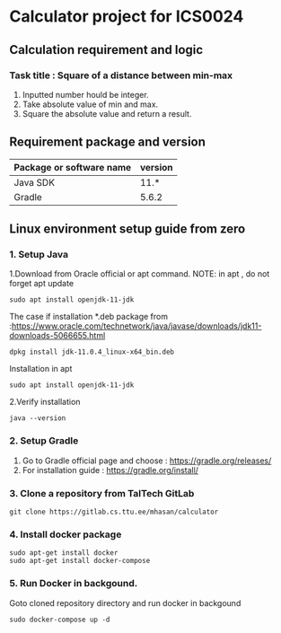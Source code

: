 # **Calculator project for ICS0024**
## Calculation requirement and logic
### Task title : Square of a distance between min-max
1. Inputted number hould be integer.
2. Take absolute value of min and max.
3. Square the absolute value and return a result.  
## Requirement package and version
| Package or software name | version |
| -------------------------| ------- |
| Java SDK|                   11.*
| Gradle  |                  5.6.2

## Linux environment setup guide from zero
### 1. Setup Java 
1.Download from Oracle official or apt command. NOTE: in apt , do not forget apt update  
```
sudo apt install openjdk-11-jdk
```
The case if installation *.deb package from :https://www.oracle.com/technetwork/java/javase/downloads/jdk11-downloads-5066655.html
```
dpkg install jdk-11.0.4_linux-x64_bin.deb
```
   Installation in apt 
```
sudo apt install openjdk-11-jdk
```
2.Verify installation 
```
java --version
```

### 2. Setup Gradle
1. Go to Gradle official page and choose : https://gradle.org/releases/
2. For installation guide : https://gradle.org/install/


### 3. Clone a repository from TalTech GitLab 
```
git clone https://gitlab.cs.ttu.ee/mhasan/calculator
```
### 4. Install docker package
```
sudo apt-get install docker
sudo apt-get install docker-compose
```
### 5. Run Docker in backgound.
Goto cloned repository directory and run docker in backgound
```
sudo docker-compose up -d
```





